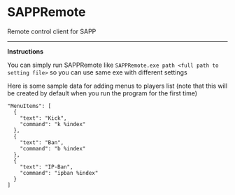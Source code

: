 # SAPPRemote
Remote control client for SAPP

----------

**Instructions**

You can simply run SAPPRemote like ``SAPPRemote.exe path <full path to setting file>`` so you can use same exe with different settings  

Here is some sample data for adding menus to players list (note that this will be created by default when you run the program for the first time)  
```
"MenuItems": [
  {
    "text": "Kick",
    "command": "k %index"
  },
  {
    "text": "Ban",
    "command": "b %index"
  },
  {
    "text": "IP-Ban",
    "command": "ipban %index"
  }
]
```